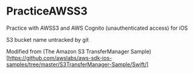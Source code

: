 # PracticeAWSS3
Practice with AWSS3 and AWS Cognito (unauthenticated access) for iOS

S3 bucket name untracked by git

Modified from (The Amazon S3 TransferManager Sample)[https://github.com/awslabs/aws-sdk-ios-samples/tree/master/S3TransferManager-Sample/Swift/]
